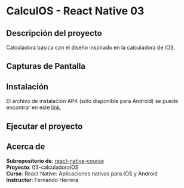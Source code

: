 # CalcuIOS - React Native 03

## Descripción del proyecto

Calculadora básica con el diseño inspirado en la calculadora de IOS.

## Capturas de Pantalla

## Instalación

El archivo de instalación APK (sólo disponible para Android) se puede encontrar en este [link](https://github.com/andresMataX/calcuIOS/releases/tag/v1.0.0).

## Ejecutar el proyecto

## Acerca de

**Subrepositorio de**: [react-native-course](https://github.com/andresMataX/react-native-course)
<br>
**Proyecto**: 03-calculadoraIOS
<br>
**Curso**: React Native: Aplicaciones nativas para IOS y Android
<br>
**Instructor**: Fernando Herrera
